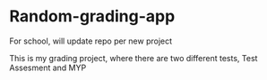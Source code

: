 # Random-grading-app
For school, will update repo per new project

This is my grading project, where there are two different tests, Test Assesment and MYP
